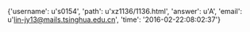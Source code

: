 {'username': u's0154', 'path': u'xz1136/1136.html', 'answer': u'A', 'email': u'lin-jy13@mails.tsinghua.edu.cn', 'time': '2016-02-22:08:02:37'}